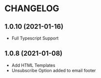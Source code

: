 # CHANGELOG

## 1.0.10 (2021-01-16)
- Full Typescript Support

## 1.0.8 (2021-01-08)
- Add HTML Templates
- Unsubscribe Option added to email footer
